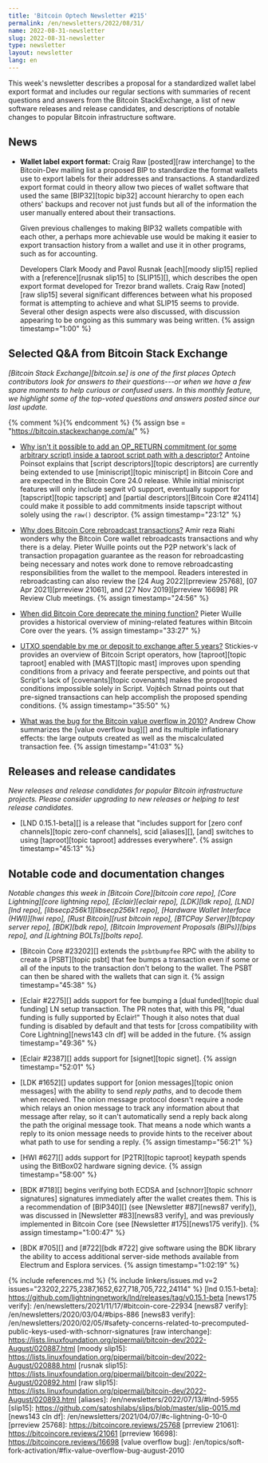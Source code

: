 ```yaml
---
title: 'Bitcoin Optech Newsletter #215'
permalink: /en/newsletters/2022/08/31/
name: 2022-08-31-newsletter
slug: 2022-08-31-newsletter
type: newsletter
layout: newsletter
lang: en
---
```

This week's newsletter describes a proposal for a standardized wallet
label export format and includes our regular sections with summaries of
recent questions and answers from the Bitcoin StackExchange, a list of
new software releases and release candidates, and descriptions of
notable changes to popular Bitcoin infrastructure software.

## News

- **Wallet label export format:** Craig Raw [posted][raw
  interchange] to the Bitcoin-Dev mailing list a proposed BIP to
  standardize the format wallets use to export labels for their addresses
  and transactions.  A standardized export format could in theory allow
  two pieces of wallet software that used the same [BIP32][topic bip32]
  account hierarchy to open each others' backups and recover not just
  funds but all of the information the user manually entered about their
  transactions.

    Given previous challenges to making BIP32 wallets compatible with
    each other, a perhaps more achievable use would be making it easier
    to export transaction history from a wallet and use it in other
    programs, such as for accounting.

    Developers Clark Moody and Pavol Rusnak [each][moody slip15] replied
    with a [reference][rusnak slip15] to [SLIP15][], which describes the
    open export format developed for Trezor brand wallets.  Craig Raw
    [noted][raw slip15] several significant differences between what his
    proposed format is attempting to achieve and what SLIP15 seems to
    provide.  Several other design aspects were also discussed, with
    discussion appearing to be ongoing as this summary was being
    written. {% assign timestamp="1:00" %}

## Selected Q&A from Bitcoin Stack Exchange

*[Bitcoin Stack Exchange][bitcoin.se] is one of the first places Optech
contributors look for answers to their questions---or when we have a
few spare moments to help curious or confused users.  In
this monthly feature, we highlight some of the top-voted questions and
answers posted since our last update.*

{% comment %}<!-- https://bitcoin.stackexchange.com/search?tab=votes&q=created%3a1m..%20is%3aanswer -->{% endcomment %}
{% assign bse = "https://bitcoin.stackexchange.com/a/" %}

- [Why isn't it possible to add an OP_RETURN commitment (or some arbitrary script) inside a taproot script path with a descriptor?]({{bse}}114948)
  Antoine Poinsot explains that [script descriptors][topic descriptors] are
  currently being extended to use [miniscript][topic miniscript] in Bitcoin
  Core and are expected in the Bitcoin Core 24.0 release. While initial miniscript
  features will only include segwit v0 support,
  eventually support for [tapscript][topic tapscript] and
  [partial descriptors][Bitcoin Core #24114] could make it possible to
  add commitments inside tapscript without solely using the `raw()` descriptor. {% assign timestamp="23:12" %}

- [Why does Bitcoin Core rebroadcast transactions?]({{bse}}114973)
  Amir reza Riahi wonders why the Bitcoin Core wallet rebroadcasts transactions
  and why there is a delay. Pieter Wuille points out the P2P network's lack of
  transaction propagation guarantee as the reason for rebroadcasting being
  necessary and notes work done to remove rebroadcasting responsibilities from
  the wallet to the mempool. Readers interested in rebroadcasting can also review the [24 Aug
  2022][prreview 25768], [07 Apr 2021][prreview 21061], and [27 Nov
  2019][prreview 16698] PR Review Club meetings. {% assign timestamp="24:56" %}

- [When did Bitcoin Core deprecate the mining function?]({{bse}}114687)
  Pieter Wuille provides a historical overview of mining-related features within Bitcoin
  Core over the years. {% assign timestamp="33:27" %}

- [UTXO spendable by me or deposit to exchange after 5 years?]({{bse}}114901)
  Stickies-v provides an overview of Bitcoin Script operators, how [taproot][topic
  taproot] enabled with [MAST][topic mast] improves upon spending conditions
  from a privacy and feerate perspective, and points out that Script's lack of
  [covenants][topic covenants] makes the proposed conditions impossible solely in
  Script. Vojtěch Strnad points out that pre-signed transactions can help
  accomplish the proposed spending conditions. {% assign timestamp="35:50" %}

- [What was the bug for the Bitcoin value overflow in 2010?]({{bse}}114694)
  Andrew Chow summarizes the [value overflow bug][] and its multiple
  inflationary effects: the large outputs created as well as the miscalculated
  transaction fee. {% assign timestamp="41:03" %}

## Releases and release candidates

*New releases and release candidates for popular Bitcoin infrastructure
projects.  Please consider upgrading to new releases or helping to test
release candidates.*

- [LND 0.15.1-beta][] is a release that "includes support
  for [zero conf channels][topic zero-conf channels], scid [aliases][],
  [and] switches to using [taproot][topic taproot] addresses everywhere". {% assign timestamp="45:13" %}

## Notable code and documentation changes

*Notable changes this week in [Bitcoin Core][bitcoin core repo], [Core
Lightning][core lightning repo], [Eclair][eclair repo], [LDK][ldk repo],
[LND][lnd repo], [libsecp256k1][libsecp256k1 repo], [Hardware Wallet
Interface (HWI)][hwi repo], [Rust Bitcoin][rust bitcoin repo], [BTCPay
Server][btcpay server repo], [BDK][bdk repo], [Bitcoin Improvement
Proposals (BIPs)][bips repo], and [Lightning BOLTs][bolts repo].*

- [Bitcoin Core #23202][] extends the `psbtbumpfee` RPC with the ability
  to create a [PSBT][topic psbt] that fee bumps a transaction even if
  some or all of the inputs to the transaction don't belong to the
  wallet.  The PSBT can then be shared with the wallets that can sign
  it. {% assign timestamp="45:38" %}

- [Eclair #2275][] adds support for fee bumping a [dual funded][topic
  dual funding] LN setup transaction.  The PR notes that, with this PR,
  "dual funding is fully supported by Eclair!"  Though it also notes
  that dual funding is disabled by default and that tests for [cross
  compatibility with Core Lightning][news143 cln df] will be added in
  the future. {% assign timestamp="49:36" %}

- [Eclair #2387][] adds support for [signet][topic signet]. {% assign timestamp="52:01" %}

- [LDK #1652][] updates support for [onion messages][topic onion
  messages] with the ability to send *reply paths*, and to decode them
  when received.  The onion message protocol doesn't require a node
  which relays an onion message to track any information about that
  message after relay, so it can't automatically send a reply back
  along the path the original message took.  That means a node which
  wants a reply to its onion message needs to provide hints to the
  receiver about what path to use for sending a reply. {% assign timestamp="56:21" %}

- [HWI #627][] adds support for [P2TR][topic taproot] keypath spends using
  the BitBox02 hardware signing device. {% assign timestamp="58:00" %}

- [BDK #718][] begins verifying both ECDSA and [schnorr][topic schnorr
  signatures] signatures immediately after the wallet creates them.
  This is a recommendation of [BIP340][] (see [Newsletter #87][news87
  verify]), was discussed in [Newsletter #83][news83 verify], and was
  previously implemented in Bitcoin Core (see [Newsletter #175][news175
  verify]). {% assign timestamp="1:00:47" %}

- [BDK #705][] and [#722][bdk #722] give software using the BDK library
  the ability to access additional server-side methods available from
  Electrum and Esplora services. {% assign timestamp="1:02:19" %}

{% include references.md %}
{% include linkers/issues.md v=2 issues="23202,2275,2387,1652,627,718,705,722,24114" %}
[lnd 0.15.1-beta]: https://github.com/lightningnetwork/lnd/releases/tag/v0.15.1-beta
[news175 verify]: /en/newsletters/2021/11/17/#bitcoin-core-22934
[news87 verify]: /en/newsletters/2020/03/04/#bips-886
[news83 verify]: /en/newsletters/2020/02/05/#safety-concerns-related-to-precomputed-public-keys-used-with-schnorr-signatures
[raw interchange]: https://lists.linuxfoundation.org/pipermail/bitcoin-dev/2022-August/020887.html
[moody slip15]: https://lists.linuxfoundation.org/pipermail/bitcoin-dev/2022-August/020888.html
[rusnak slip15]: https://lists.linuxfoundation.org/pipermail/bitcoin-dev/2022-August/020892.html
[raw slip15]: https://lists.linuxfoundation.org/pipermail/bitcoin-dev/2022-August/020893.html
[aliases]: /en/newsletters/2022/07/13/#lnd-5955
[slip15]: https://github.com/satoshilabs/slips/blob/master/slip-0015.md
[news143 cln df]: /en/newsletters/2021/04/07/#c-lightning-0-10-0
[prreview 25768]: https://bitcoincore.reviews/25768
[prreview 21061]: https://bitcoincore.reviews/21061
[prreview 16698]: https://bitcoincore.reviews/16698
[value overflow bug]: /en/topics/soft-fork-activation/#fix-value-overflow-bug-august-2010
